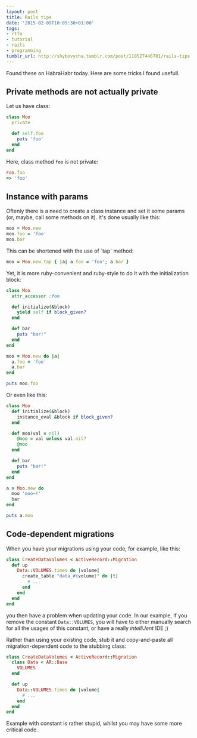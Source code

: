 ```yaml
---
layout: post
title: Rails tips
date: '2015-02-09T10:09:30+01:00'
tags:
- rtfm
- tutorial
- rails
- programming
tumblr_url: http://shybovycha.tumblr.com/post/110527446781/rails-tips
---
```

<p>Found these on HabraHabr today. Here are some tricks I found usefull.</p>

<h2>Private methods are not actually private</h2>

<p>Let us have class:</p>

```ruby
class Moo
  private

  def self.foo
    puts 'foo'
  end
end
```

<p>Here, class method <code>foo</code> is not private:</p>

```ruby
Foo.foo
=> 'foo'
```

<h2>Instance with params</h2>

<p>Oftenly there is a need to create a class instance and set it some params (or, maybe, call some methods on it). It's done usually like this:</p>

```ruby
moo = Moo.new
moo.foo = 'foo'
moo.bar
```

<p>This can be shortened with the use of `tap` method:</p>

```ruby
moo = Moo.new.tap { |a| a.foo = 'foo'; a.bar }
```

<p>Yet, it is more ruby-convenient and ruby-style to do it with the initialization block:</p>

```ruby
class Moo
  attr_accessor :foo

  def initialize(&block)
    yield self if block_given?
  end

  def bar
    puts "bar!"
  end
end

moo = Moo.new do |a|
  a.foo = 'foo'
  a.bar
end

puts moo.foo
```

<p>Or even like this:</p>

```ruby
class Moo
  def initialize(&block)
    instance_eval &block if block_given?
  end

  def moo(val = nil)
    @moo = val unless val.nil?
    @moo
  end

  def bar
    puts "bar!"
  end
end

a = Moo.new do
  moo 'moo~!'
  bar
end

puts a.moo
```

<h2>Code-dependent migrations</h2>

<p>When you have your migrations using your code, for example, like this:</p>

```ruby
class CreateDataVolumes < ActiveRecord::Migration
  def up
    Data::VOLUMES.times do |volume|
      create_table "data_#{volume}" do |t|
        # ...
      end
    end
  end
end
```

<p>you then have a problem when updating your code. In our example, if you remove the constant <code>Data::VOLUMES</code>, you will have to either manually search for all the usages of this constant, or have a really <em>intelliJent</em> IDE ;)</p>

<p>Rather than using your existing code, stub it and copy-and-paste all migration-dependent code to the stubbing class:</p>

```ruby
class CreateDataVolumes < ActiveRecord::Migration
  class Data < AR::Base
    VOLUMES
  end

  def up
    Data::VOLUMES.times do |volume|
      # ...
    end
  end
end
```

<p>Example with constant is rather stupid, whilst you may have some more critical code.</p>
